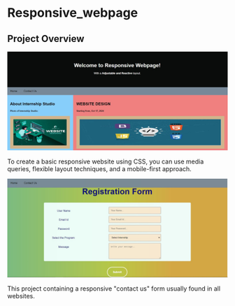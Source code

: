 # Responsive_webpage

## Project Overview
<img src = "https://github.com/Rukesh2500/Responsive_webpage/blob/main/Homepage.jpg" alt = "Home page Image">

To create a basic responsive website using CSS, you can use media queries, flexible layout techniques, and a mobile-first approach. 

<img src = "https://github.com/Rukesh2500/Responsive_webpage/blob/main/contactus.jpg" alt = "Contactus page Image">

This project containing a responsive "contact us" form usually found in all websites.
